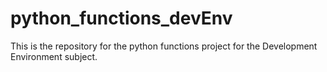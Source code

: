 # python_functions_devEnv
This is the repository for the python functions project for the Development Environment subject.
